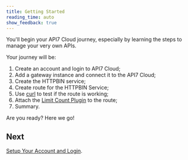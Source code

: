 ```yaml
---
title: Getting Started
reading_time: auto
show_feedback: true
---
```


You'll begin your API7 Cloud journey, especially by learning the steps to manage your very own APIs.

Your journey will be:

1. Create an account and login to API7 Cloud;
2. Add a gateway instance and connect it to the API7 Cloud;
3. Create the HTTPBIN service;
4. Create route for the HTTPBIN Service;
5. Use [curl](https://curl.se/) to test if the route is working;
6. Attach the [Limit Count Plugin](../guides/traffic-management/limit-count.md) to the route;
7. Summary.

Are you ready? Here we go!

Next
----

[Setup Your Account and Login](./setup-account-login.md).
